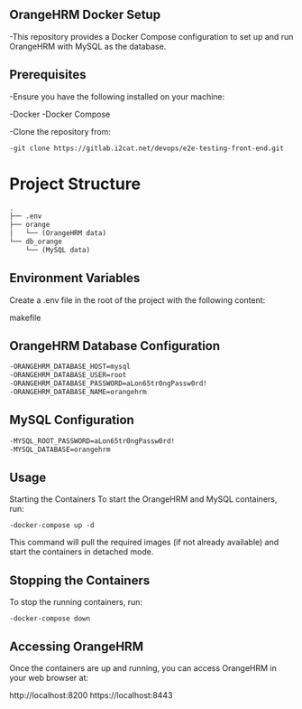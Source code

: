 ## OrangeHRM Docker Setup
-This repository provides a Docker Compose configuration to set up and run OrangeHRM with MySQL as the database.

## Prerequisites
-Ensure you have the following installed on your machine:

-Docker
-Docker Compose

-Clone the repository from:

```console
-git clone https://gitlab.i2cat.net/devops/e2e-testing-front-end.git

```
# Project Structure
```markdown
.
├── .env
├── orange
│   └── (OrangeHRM data)
└── db_orange
    └── (MySQL data)
```

## Environment Variables
Create a .env file in the root of the project with the following content:

makefile

## OrangeHRM Database Configuration

```markdown
-ORANGEHRM_DATABASE_HOST=mysql
-ORANGEHRM_DATABASE_USER=root
-ORANGEHRM_DATABASE_PASSWORD=aLon65tr0ngPassw0rd!
-ORANGEHRM_DATABASE_NAME=orangehrm

```
## MySQL Configuration

```markdown
-MYSQL_ROOT_PASSWORD=aLon65tr0ngPassw0rd!
-MYSQL_DATABASE=orangehrm
```

## Usage
Starting the Containers
To start the OrangeHRM and MySQL containers, run:


```console
-docker-compose up -d
```
This command will pull the required images (if not already available) and start the containers in detached mode.

## Stopping the Containers
To stop the running containers, run:


```console
-docker-compose down
```

## Accessing OrangeHRM
Once the containers are up and running, you can access OrangeHRM in your web browser at:

http://localhost:8200
https://localhost:8443